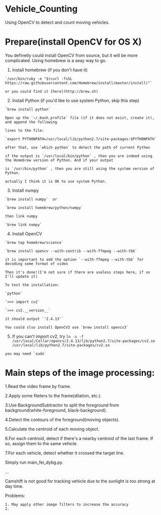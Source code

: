# Vehicle_Counting

Using OpenCV to detect and count moving vehicles.

# Prepare(install OpenCV for OS X)

You definetly could install OpenCV from source, but it will be more complicated. Using homebrew is a seay way to go.

  1. Install homebrew (if you don't have it)

    `/usr/bin/ruby -e "$(curl -fsSL https://raw.githubusercontent.com/Homebrew/install/master/install)"`
    
    or you could find it [here](http://brew.sh)
    
  2. Install Python (if you'd like to use system Python, skip this step)
    
    `brew install python`
    
    Open up the `~/.bash_profile` file (if it does not exist, create it), and append the following

    lines to the file:
    
    `export PYTHONPATH=/usr/local/lib/python2.7/site-packages:$PYTHONPATH`

    after that, use `which python` to detect the path of current Python

    if the output is `/usr/local/bin/python` , then you are indeed using the Homebrew version of Python. And if your output
    
    is `/usr/bin/python` , then you are still using the system version of Python.
    
    actually I think it is OK to use system Python.
    
  3. Install numpy
  
    `brew install numpy`  or
  
    `brew install homebrew/python/numpy`
    
    then link numpy

    `brew link numpy` 
    
  4. Install OpenCV
  
    `brew tap homebrew/science`

    `brew install opencv --with-contrib --with-ffmpeg --with-tbb`
    
    it is important to add the option `--with-ffmpeg --with-tbb` for decoding some format of video
    
    Then it's done!(I'm not sure if there are useless steps here, if so I'll update it)
    
    To test the installation:
    
    `python`
      
    `>>> import cv2`
      
    `>>> cv2.__version__`
    
    it should output `'2.4.13'`
    
    You could slso install OpenCV3 use `brew install opencv3`
  
  5. If you can't import cv2, try
    `ln -s -f /usr/local/Cellar/opencv/2.4.13/lib/python2.7/site-packages/cv2.so /usr/local/lib/python2.7/site-packages/cv2.so`

    you may need `sudo`

# Main steps of the image processing:

  1.Read the video frame by frame.
  
  2.Apply some fileters to the frame(dilation, etc.).
  
  3.Use BackgroundSubtractor to split the foreground from background(white-foreground, black-background).
  
  4.Detect the contours of the foreground(moving objects).
  
  5.Calculate the centroid of each moving object.
  
  6.For each centroid, detect if there's a nearby centroid of the last frame. If so, assign them to the same vehicle.
  
  7.For each vehicle, detect whether it crossed the target line.
 
Simply run main_fei_dybg.py.

...

Camshift is not good for tracking vehicle due to the sunlight is too strong at day time.

Problems:

    1. May apply other image filters to increase the accuracy
    2.

